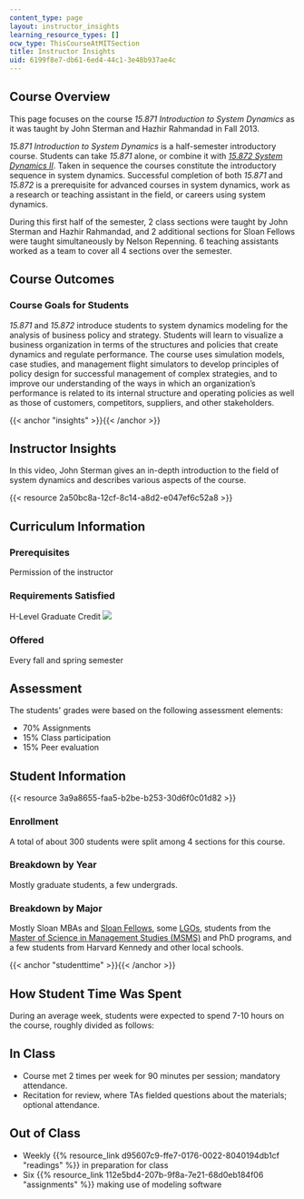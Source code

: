 ```yaml
---
content_type: page
layout: instructor_insights
learning_resource_types: []
ocw_type: ThisCourseAtMITSection
title: Instructor Insights
uid: 6199f8e7-db61-6ed4-44c1-3e48b937ae4c
---
```


Course Overview
---------------

This page focuses on the course _15.871 Introduction to System Dynamics_ as it was taught by John Sterman and Hazhir Rahmandad in Fall 2013.

_15.871 Introduction to System Dynamics_ is a half-semester introductory course. Students can take _15.871_ alone, or combine it with [_15.872 System Dynamics II_](/courses/15-872-system-dynamics-ii-fall-2013). Taken in sequence the courses constitute the introductory sequence in system dynamics. Successful completion of both _15.871_ and _15.872_ is a prerequisite for advanced courses in system dynamics, work as a research or teaching assistant in the field, or careers using system dynamics.

During this first half of the semester, 2 class sections were taught by John Sterman and Hazhir Rahmandad, and 2 additional sections for Sloan Fellows were taught simultaneously by Nelson Repenning. 6 teaching assistants worked as a team to cover all 4 sections over the semester.

Course Outcomes
---------------

### Course Goals for Students

_15.871_ and _15.872_ introduce students to system dynamics modeling for the analysis of business policy and strategy. Students will learn to visualize a business organization in terms of the structures and policies that create dynamics and regulate performance. The course uses simulation models, case studies, and management flight simulators to develop principles of policy design for successful management of complex strategies, and to improve our understanding of the ways in which an organization’s performance is related to its internal structure and operating policies as well as those of customers, competitors, suppliers, and other stakeholders.

{{< anchor "insights" >}}{{< /anchor >}}

Instructor Insights
-------------------

In this video, John Sterman gives an in-depth introduction to the field of system dynamics and describes various aspects of the course.

{{< resource 2a50bc8a-12cf-8c14-a8d2-e047ef6c52a8 >}}

Curriculum Information
----------------------

### Prerequisites

Permission of the instructor

### Requirements Satisfied

H-Level Graduate Credit ![](/images/educator/icon-question-hlevel.png)

### Offered

Every fall and spring semester

Assessment
----------

The students' grades were based on the following assessment elements:

- 70% Assignments
- 15% Class participation
- 15% Peer evaluation

Student Information
-------------------

{{< resource 3a9a8655-faa5-b2be-b253-30d6f0c01d82 >}}

### Enrollment

A total of about 300 students were split among 4 sections for this course.

### Breakdown by Year

Mostly graduate students, a few undergrads.

### Breakdown by Major

Mostly Sloan MBAs and [Sloan Fellows](http://mitsloan.mit.edu/fellows/), some [LGOs](http://lgo.mit.edu), students from the [Master of Science in Management Studies (MSMS)](https://gradadmissions.mit.edu/programs/msms) and PhD programs, and a few students from Harvard Kennedy and other local schools.

{{< anchor "studenttime" >}}{{< /anchor >}}

How Student Time Was Spent
--------------------------

During an average week, students were expected to spend 7-10 hours on the course, roughly divided as follows:

In Class
--------

*   Course met 2 times per week for 90 minutes per session; mandatory attendance.
*   Recitation for review, where TAs fielded questions about the materials; optional attendance.

Out of Class
------------

*   Weekly {{% resource_link d95607c9-ffe7-0176-0022-8040194db1cf "readings" %}} in preparation for class
*   Six {{% resource_link 112e5bd4-207b-9f8a-7e21-68d0eb184f06 "assignments" %}} making use of modeling software